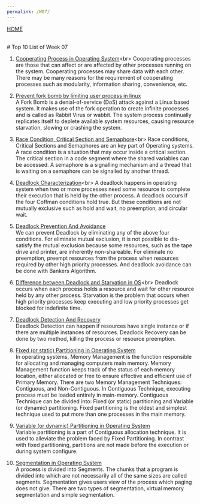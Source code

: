 ```yaml
---
permalink: /W07/
---
```

[HOME](../)

<br>
# Top 10 List of Week 07

1. [Cooperating Process in Operating System](https://www.tutorialspoint.com/cooperating-process#:~:text=Cooperating%20processes%20are%20those%20that,share%20data%20with%20each%20other.)<br>
Cooperating processes are those that can affect or are affected by other processes running on the system. 
Cooperating processes may share data with each other.
There may be many reasons for the requirement of cooperating processes such as modularity, information sharing, convenience, etc.

2. [Prevent fork bomb by limiting user process in linux](https://www.tutorialspoint.com/prevent-fork-bomb-by-limiting-user-process-in-linux)<br>
A Fork Bomb is a denial-of-service (DoS) attack against a Linux based system. 
It makes use of the fork operation to create infinite processes and is called as Rabbit Virus or wabbit.
The system process continually replicates itself to deplete available system resources, causing resource starvation, slowing or crashing the system.

3. [Race Condition, Critical Section and Semaphore](https://www.tutorialspoint.com/race-condition-critical-section-and-semaphore#:~:text=A%20race%20condition%20is%20a,in%20which%20the%20threads%20execute.&text=Also%2C%20proper%20thread%20synchronization%20using,variables%20can%20prevent%20race%20conditions.)<br>
Race conditions, Critical Sections and Semaphores are an key part of Operating systems.
A race condition is a situation that may occur inside a critical section.
The critical section in a code segment where the shared variables can be accessed.
A semaphore is a signalling mechanism and a thread that is waiting on a semaphore can be signalled by another thread.

4. [Deadlock Characterization](https://www.tutorialspoint.com/deadlock-characterization#:~:text=A%20deadlock%20happens%20in%20operating,held%20by%20the%20other%20process.)<br>
A deadlock happens in operating system when two or more processes need some resource to complete their execution that is held by the other process.
A deadlock occurs if the four Coffman conditions hold true. 
But these conditions are not mutually exclusive such as hold and wait, no preemption, and circular wait.

5. [Deadlock Prevention And Avoidance](https://www.geeksforgeeks.org/deadlock-prevention/)<br>
We can prevent Deadlock by eliminating any of the above four conditions.
For eliminate mutual exclusion, it is not possible to dis-satisfy the mutual exclusion because some resources, such as the tape drive and printer, are inherently non-shareable.
For eliminate no preemption, preempt resources from the process when resources required by other high priority processes.
And deadlock avoidance can be done with Bankers Algorithm.

6. [Difference between Deadlock and Starvation in OS](https://www.geeksforgeeks.org/difference-between-deadlock-and-starvation-in-os/#:~:text=Deadlock%20occurs%20when%20each%20process,held%20by%20any%20other%20process.&text=Hence%20both%20process%201%20and,get%20blocked%20for%20indefinite%20time.)<br>
Deadlock occurs when each process holds a resource and wait for other resource held by any other process. 
Starvation is the problem that occurs when high priority processes keep executing and low priority processes get blocked for indefinite time.

7. [Deadlock Detection And Recovery](https://www.geeksforgeeks.org/deadlock-detection-recovery/?ref=rp)<br>
Deadlock Detection can happen if resources have single instance or if there are multiple instances of resources.
Deadlock Recovery can be done by two method, killing the process or resource preemption.

8. [Fixed (or static) Partitioning in Operating System](https://www.geeksforgeeks.org/fixed-or-static-partitioning-in-operating-system/?ref=lbp)<br>
In operating systems, Memory Management is the function responsible for allocating and managing computers main memory. 
Memory Management function keeps track of the status of each memory location, either allocated or free to ensure effective and efficient use of Primary Memory.
There are two Memory Management Techniques: Contiguous, and Non-Contiguous. 
In Contiguous Technique, executing process must be loaded entirely in main-memory. 
Contiguous Technique can be divided into: Fixed (or static) partitioning and Variable (or dynamic) partitioning.
Fixed partitioning is the oldest and simplest technique used to put more than one processes in the main memory.

9. [Variable (or dynamic) Partitioning in Operating System](https://www.geeksforgeeks.org/variable-or-dynamic-partitioning-in-operating-system/?ref=rp)<br>
Variable partitioning is a part of Contiguous allocation technique.
It is used to alleviate the problem faced by Fixed Partitioning.
In contrast with fixed partitioning, partitions are not made before the execution or during system configure.

10. [Segmentation in Operating System](https://www.geeksforgeeks.org/segmentation-in-operating-system/?ref=rp)<br>
A process is divided into Segments. 
The chunks that a program is divided into which are not necessarily all of the same sizes are called segments. 
Segmentation gives users view of the process which paging does not give.
There are two types of segmentation, virtual memory segmentation and simple segmentation.

